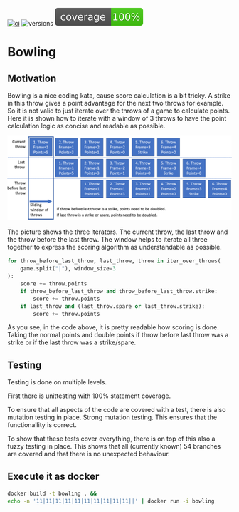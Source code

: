 [![ci](https://github.com/mobility-university/bowling/actions/workflows/ci.yml/badge.svg)](https://github.com/mobility-university/bowling/actions/workflows/ci.yml)
![versions](https://img.shields.io/pypi/pyversions/pybadges.svg)
![coverage](https://raw.githubusercontent.com/mobility-university/bowling/main/.github/coverage.svg)


# Bowling

## Motivation

Bowling is a nice coding kata, cause score calculation is a bit tricky. A strike in this throw gives a point advantage for the next two throws for example.
So it is not valid to just iterate over the throws of a game to calculate points.
Here it is shown how to iterate with a window of 3 throws to have the point calculation logic as concise and readable as possible.

![Alt text](BowlingThrows.png?raw=true "Sliding Window over Throws")

The picture shows the three iterators. The current throw, the last throw and the throw before the last throw. The window helps to iterate all three together to express the scoring algorithm as understandable as possible.

```python
for throw_before_last_throw, last_throw, throw in iter_over_throws(
    game.split("|"), window_size=3
):
    score += throw.points
    if throw_before_last_throw and throw_before_last_throw.strike:
        score += throw.points
    if last_throw and (last_throw.spare or last_throw.strike):
        score += throw.points
```

As you see, in the code above, it is pretty readable how scoring is done. Taking the normal points and double points if throw before last throw was a strike or if the last throw was a strike/spare.

## Testing

Testing is done on multiple levels.

First there is unittesting with 100% statement coverage.

To ensure that all aspects of the code are covered with a test, there is also mutation testing in place. Strong mutation testing. This ensures that the functionallity is correct.

To show that these tests cover everything, there is on top of this also a fuzzy testing in place. This shows that all (currently known) 54 branches are covered and that there is no unexpected behaviour.

## Execute it as docker

```sh
docker build -t bowling . &&
echo -n '11|11|11|11|11|11|11|11|11|11||' | docker run -i bowling
```
